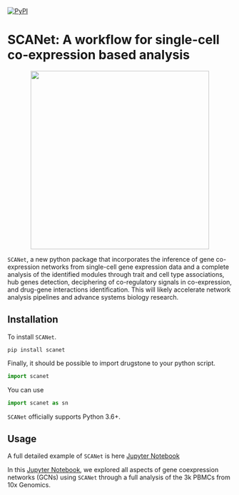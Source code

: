 [![PyPI](https://img.shields.io/pypi/v/scanpy?logo=PyPI)](https://test.pypi.org/project/scanet/)




# SCANet: A workflow for single-cell co-expression based analysis 

<p align="center">
  <img src="https://github.com/oubounyt/SCAn/blob/main/logo_.png" width="400"/>
</p>

`SCANet`, a new python package that incorporates the inference of gene co-expression networks from single-cell gene expression data and a complete analysis of the identified modules through trait and cell type associations, hub genes detection, deciphering of co-regulatory signals in co-expression, and drug-gene interactions identification. This will likely accelerate network analysis pipelines and advance systems biology research.


## Installation

To install `SCANet`.
```console
pip install scanet
```
Finally, it should be possible to import drugstone to your python script.
````python
import scanet
````
You can use 
```python
import scanet as sn
```

`SCANet` officially supports Python 3.6+.

## Usage

A full detailed example of `SCANet` is here [Jupyter Notebook](https://github.com/oubounyt/SCAn/blob/main/docs/full-example.ipynb)


In this [Jupyter Notebook](https://github.com/oubounyt/SCAn/blob/main/docs/full-example.ipynb), we explored all aspects of gene coexpression networks (GCNs) using `SCANet` through a full analysis of the 3k PBMCs from 10x Genomics.
